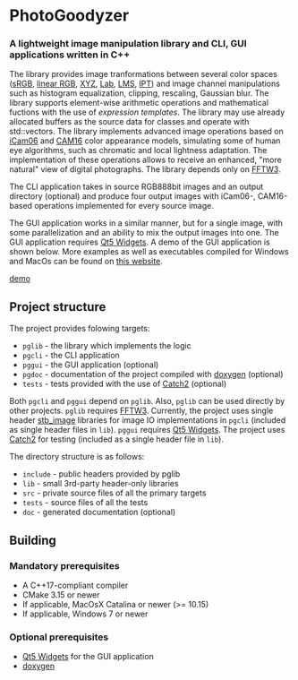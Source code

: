 # PhotoGoodyzer

### A lightweight image manipulation library and CLI, GUI applications written in C++

The library provides image tranformations between several color spaces ([sRGB](https://en.wikipedia.org/wiki/SRGB), [linear RGB](https://en.wikipedia.org/wiki/CIE_1931_color_space), [XYZ](https://en.wikipedia.org/wiki/CIE_1931_color_space), [Lab](https://en.wikipedia.org/wiki/CIELAB_color_space), [LMS](https://en.wikipedia.org/wiki/LMS_color_space), [IPT](https://doi.org/10.1016/j.jvcir.2007.06.003)) and image channel manipulations such as histogram equalization, clipping, rescaling, Gaussian blur. The library supports element-wise arithmetic operations and mathematical fuctions with the use of *expression templates*. The library may use already allocated buffers as the source data for classes and operate with std::vectors. The library implements advanced image operations based on [iCam06](https://doi.org/10.1016/j.jvcir.2007.06.003) and [CAM16](https://doi.org/10.1002/col.22131) color appearance models, simulating some of human eye algorithms, such as chromatic and local lightness adaptation. The implementation of these operations allows to receive an enhanced, "more natural" view of digital photographs. The library depends only on [FFTW3](https://www.fftw.org).

The CLI application takes in source RGB888bit images and an output directory (optional) and produce four output images with iCam06-, CAM16-based operations implemented for every source image.

The GUI application works in a similar manner, but for a single image, with some parallelization and an ability to mix the output images into one. The GUI application requires [Qt5 Widgets](https://github.com/qt/qtbase). A demo of the GUI application is shown below. More examples as well as executables compiled for Windows and MacOs can be found on [this website](https://qmel.github.io/).

[demo](https://user-images.githubusercontent.com/60773881/187043299-b910970d-a639-4b11-bdff-174be1b9b68d.mov)

## Project structure

The project provides folowing targets:
- `pglib` - the library which implements the logic
- `pgcli` - the CLI application
- `pggui` - the GUI application (optional)
- `pgdoc` - documentation of the project compiled with [doxygen](https://github.com/doxygen/doxygen) (optional)
- `tests` - tests provided with the use of [Catch2](https://github.com/catchorg/Catch2/tree/v2.x) (optional)

Both `pgcli` and `pggui` depend on `pglib`. Also, `pglib` can be used directly by other projects. `pglib` requires [FFTW3](https://www.fftw.org). Currently, the project uses single header [stb_image](https://github.com/nothings/stb) libraries for image IO implementations in `pgcli` (included as single header files in `lib`). `pggui` requires [Qt5 Widgets](https://github.com/qt/qtbase). The project uses [Catch2](https://github.com/catchorg/Catch2/tree/v2.x) for testing (included as a single header file in `lib`).

The directory structure is as follows:
- `include` - public headers provided by pglib
- `lib` - small 3rd-party header-only libraries
- `src` - private source files of all the primary targets
- `tests` - source files of all the tests
- `doc` - generated documentation (optional)

## Building

### Mandatory prerequisites

- A C++17-compliant compiler
- CMake 3.15 or newer
- If applicable, MacOsX Catalina or newer (>= 10.15) 
- If applicable, Windows 7 or newer

### Optional prerequisites

- [Qt5 Widgets](https://github.com/qt/qtbase) for the GUI application
- [doxygen](https://github.com/doxygen/doxygen)

